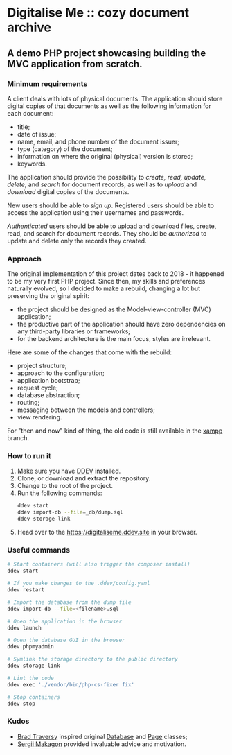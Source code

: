 # Digitalise Me :: cozy document archive

## A demo PHP project showcasing building the MVC application from scratch.

### Minimum requirements

A client deals with lots of physical documents. The application should store
digital copies of that documents as well as the following information for
each document:

- title;
- date of issue;
- name, email, and phone number of the document issuer;
- type (category) of the document;
- information on where the original (physical) version is stored;
- keywords.

The application should provide the possibility to *create, read, update,
delete*, and *search* for document records, as well as to *upload* and *download*
digital copies of the documents.

New users should be able to *sign up*. Registered users should be able to
access the application using their usernames and passwords.

*Authenticated* users should be able to upload and download files, create, read,
and search for document records. They should be *authorized* to update and
delete only the records they created.

### Approach

The original implementation of this project dates back to 2018 - it happened to be my very first PHP project.
Since then, my skills and preferences naturally evolved, so I decided to make a rebuild, changing a lot but preserving the original spirit:

- the project should be designed as the Model-view-controller (MVC) application;
- the productive part of the application should have zero dependencies on any third-party libraries or frameworks;
- for the backend architecture is the main focus, styles are irrelevant.

Here are some of the changes that come with the rebuild:

- project structure;
- approach to the configuration;
- application bootstrap;
- request cycle;
- database abstraction;
- routing;
- messaging between the models and controllers;
- view rendering.

For "then and now" kind of thing, the old code is still available in the [xampp](https://github.com/mostrovski/digitaliseme/tree/xampp) branch.

### How to run it

1. Make sure you have [DDEV](https://ddev.readthedocs.io/en/latest/users/install/ddev-installation/) installed.
2. Clone, or download and extract the repository.
3. Change to the root of the project.
4. Run the following commands:
   ```bash
   ddev start
   ddev import-db --file=_db/dump.sql
   ddev storage-link
   ```
5. Head over to the https://digitaliseme.ddev.site in your browser.

### Useful commands

```bash
# Start containers (will also trigger the composer install)
ddev start

# If you make changes to the .ddev/config.yaml
ddev restart

# Import the database from the dump file
ddev import-db --file=<filename>.sql

# Open the application in the browser
ddev launch

# Open the database GUI in the browser
ddev phpmyadmin

# Symlink the storage directory to the public directory
ddev storage-link

# Lint the code
ddev exec './vendor/bin/php-cs-fixer fix'

# Stop containers
ddev stop
```

### Kudos
- [Brad Traversy](https://github.com/bradtraversy) inspired original [Database](https://github.com/mostrovski/digitaliseme/blob/xampp/core/Database.php) and [Page](https://github.com/mostrovski/digitaliseme/blob/xampp/core/Page.php) classes;
- [Sergii Makagon](https://github.com/smakagon) provided invaluable advice and motivation.
